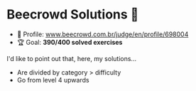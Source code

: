 # Beecrowd Solutions 🐝

* 👤 Profile: www.beecrowd.com.br/judge/en/profile/698004
* 🏆 Goal: **390/400 solved exercises**

I'd like to point out that, here, my solutions...

* Are divided by category > difficulty
* Go from level 4 upwards
